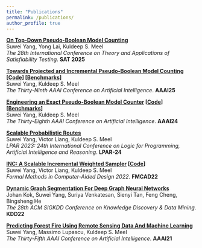 ```yaml
---
title: "Publications"
permalink: /publications/
author_profile: true
---
```


<b>[On Top-Down Pseudo-Boolean Model Counting](https://arxiv.org/abs/2506.05232)</b><br>
Suwei Yang, Yong Lai, Kuldeep S. Meel <br>
<i>The 28th International Conference on Theory and Applications of Satisfiability Testing</i>. <b>SAT 2025</b>

<b>[Towards Projected and Incremental Pseudo-Boolean Model Counting](https://arxiv.org/abs/2412.14485) [[Code](https://github.com/grab/pbcount)] [[Benchmarks](https://zenodo.org/records/14557331)]</b><br>
Suwei Yang, Kuldeep S. Meel <br>
<i>The Thirty-Ninth AAAI Conference on Artificial Intelligence</i>. <b>AAAI25</b>

<b>[Engineering an Exact Pseudo-Boolean Model Counter](https://arxiv.org/abs/2312.12341) [[Code](https://github.com/grab/pbcount)] [[Benchmarks](https://zenodo.org/records/10873359)]</b><br>
Suwei Yang, Kuldeep S. Meel <br>
<i>The Thirty-Eighth AAAI Conference on Artificial Intelligence</i>. <b>AAAI24</b>

<b>[Scalable Probabilistic Routes](https://arxiv.org/abs/2306.10736)</b><br>
Suwei Yang, Victor Liang, Kuldeep S. Meel <br>
<i>LPAR 2023: 24th International Conference on Logic for Programming, Artificial Intelligence and Reasoning</i>. <b>LPAR-24</b>

<b>[INC: A Scalable Incremental Weighted Sampler](https://arxiv.org/abs/2306.10824) [[Code](https://github.com/grab/inc-weighted-sampler)]</b><br>
Suwei Yang, Victor Liang, Kuldeep S. Meel <br>
<i>Formal Methods in Computer-Aided Design 2022</i>. <b>FMCAD22</b>

<b>[Dynamic Graph Segmentation For Deep Graph Neural Networks](https://dl.acm.org/doi/abs/10.1145/3534678.3539111)</b><br>
Johan Kok, Suwei Yang, Suriya Venkatesan, Sienyi Tan, Feng Cheng, Bingsheng He <br>
<i>The 28th ACM SIGKDD Conference on Knowledge Discovery & Data Mining</i>. <b>KDD22</b>

<b>[Predicting Forest Fire Using Remote Sensing Data And Machine Learning](https://arxiv.org/abs/2101.01975)</b><br>
Suwei Yang, Massimo Lupascu, Kuldeep S. Meel <br>
<i>The Thirty-Fifth AAAI Conference on Artificial Intelligence</i>. <b>AAAI21</b>
